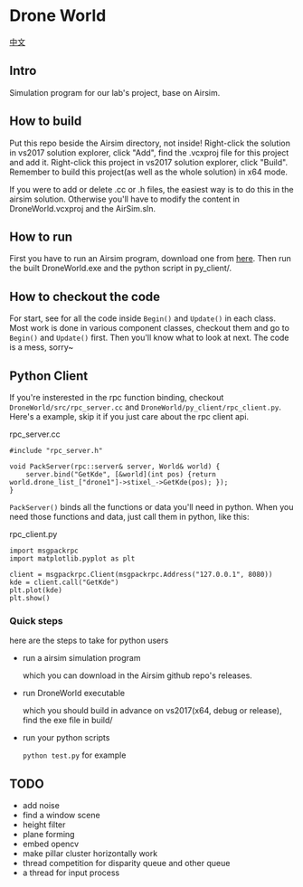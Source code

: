 # Drone World

[中文](./docs/readme_cn.md)

## Intro

Simulation program for our lab's project, base on Airsim.

## How to build

Put this repo beside the Airsim directory, not inside! Right-click the solution in vs2017 solution explorer, click "Add", find the .vcxproj file for this project and add it. Right-click this project in vs2017 solution explorer, click "Build". Remember to build this project(as well as the whole solution) in x64 mode.

If you were to add or delete .cc or .h files, the easiest way is to do this in the airsim solution. Otherwise you'll have to modify the content in  DroneWorld.vcxproj and the AirSim.sln.

## How to run

First you have to run an Airsim program, download one from [here](https://github.com/Microsoft/AirSim/releases). Then run the built DroneWorld.exe and the python script in py_client/.

## How to checkout the code

For start, see for all the code inside `Begin()` and `Update()` in each class. Most work is done in various component classes, checkout them and go to `Begin()` and `Update()` first. Then you'll know what to look at next. The code is a mess, sorry~

## Python Client

If you're insterested in the rpc function binding, checkout `DroneWorld/src/rpc_server.cc` and `DroneWorld/py_client/rpc_client.py`. Here's a example, skip it if you just care about the rpc client api.

rpc_server.cc
```
#include "rpc_server.h"

void PackServer(rpc::server& server, World& world) {
	server.bind("GetKde", [&world](int pos) {return world.drone_list_["drone1"]->stixel_->GetKde(pos); });
}
```
`PackServer()` binds all the functions or data you'll need in python. When you need those functions and data, just call them in python, like this:

rpc_client.py
```
import msgpackrpc
import matplotlib.pyplot as plt

client = msgpackrpc.Client(msgpackrpc.Address("127.0.0.1", 8080))
kde = client.call("GetKde")
plt.plot(kde)
plt.show()
```

### Quick steps

here are the steps to take for python users

- run a airsim simulation program

  which you can download in the Airsim github repo's releases.
 
- run DroneWorld executable

  which you should build in advance on vs2017(x64, debug or release), find the exe file in build/
  
- run your python scripts

  `python test.py` for example

## TODO

- add noise
- find a window scene
- height filter
- plane forming
- embed opencv
- make pillar cluster horizontally work
- thread competition for disparity queue and other queue
- a thread for input process
